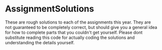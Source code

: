 # AssignmentSolutions

These are rough solutions to each of the assignments this year. They are not guaranteed to be completely correct, but should give you a general idea for how to complete parts that you couldn't get yourself. Please dont substitute reading this code for actually coding the solutions and understanding the details yourself.

